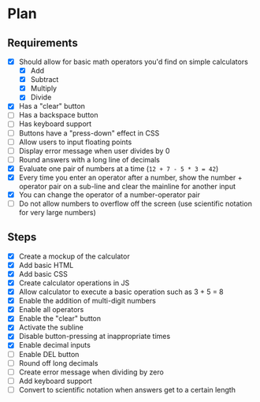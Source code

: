 # Plan

## Requirements

- [x] Should allow for basic math operators you'd find on simple calculators
  - [x] Add
  - [x] Subtract
  - [x] Multiply
  - [x] Divide
- [x] Has a "clear" button
- [ ] Has a backspace button
- [ ] Has keyboard support
- [ ] Buttons have a "press-down" effect in CSS
- [ ] Allow users to input floating points
- [ ] Display error message when user divides by 0
- [ ] Round answers with a long line of decimals
- [x] Evaluate one pair of numbers at a time (`12 + 7 - 5 * 3 = 42`)
- [x] Every time you enter an operator after a number, show the number + operator pair on a sub-line and clear the mainline for another input
- [x] You can change the operator of a number-operator pair
- [ ] Do not allow numbers to overflow off the screen (use scientific notation for very large numbers)

## Steps

- [x] Create a mockup of the calculator
- [x] Add basic HTML
- [x] Add basic CSS
- [x] Create calculator operations in JS
- [x] Allow calculator to execute a basic operation such as 3 + 5 = 8
- [x] Enable the addition of multi-digit numbers
- [x] Enable all operators
- [x] Enable the "clear" button
- [x] Activate the subline
- [x] Disable button-pressing at inappropriate times
- [x] Enable decimal inputs
- [ ] Enable DEL button
- [ ] Round off long decimals
- [ ] Create error message when dividing by zero
- [ ] Add keyboard support
- [ ] Convert to scientific notation when answers get to a certain length